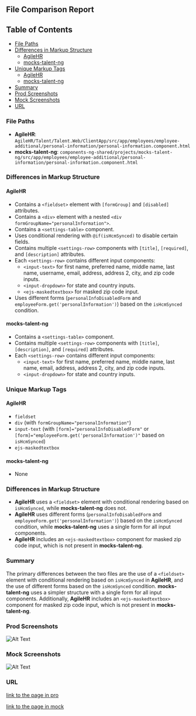 ## File Comparison Report

## Table of Contents

- [File Paths](#file-paths)
- [Differences in Markup Structure](#differences-in-markup-structure)
  - [AgileHR](#agilehr)
  - [mocks-talent-ng](#mocks-talent-ng)
- [Unique Markup Tags](#unique-markup-tags)
  - [AgileHR](#agilehr-1)
  - [mocks-talent-ng](#mocks-talent-ng-1)
- [Summary](#summary)
- [Prod Screenshots](#prod-screenshots)
- [Mock Screenshots](#mock-screenshots)
- [URL](#url)

### File Paths

- **AgileHR**: `AgileHR/Talent/Talent.Web/ClientApp/src/app/employees/employee-additional/personal-information/personal-information.component.html`
- **mocks-talent-ng**: `components-ng-shared/projects/mocks-talent-ng/src/app/employees/employee-additional/personal-information/personal-information.component.html`

### Differences in Markup Structure

#### AgileHR

- Contains a `<fieldset>` element with `[formGroup]` and `[disabled]` attributes.
- Contains a `<div>` element with a nested `<div formGroupName="personalInformation">`.
- Contains a `<settings-table>` component.
- Uses conditional rendering with `@if(isHcmSynced)` to disable certain fields.
- Contains multiple `<settings-row>` components with `[title]`, `[required]`, and `[description]` attributes.
- Each `<settings-row>` contains different input components:
  - `<input-text>` for first name, preferred name, middle name, last name, username, email, address, address 2, city, and zip code inputs.
  - `<input-dropdown>` for state and country inputs.
  - `<ejs-maskedtextbox>` for masked zip code input.
- Uses different forms (`personalInfoDisabledForm` and `employeeForm.get('personalInformation')`) based on the `isHcmSynced` condition.

#### mocks-talent-ng

- Contains a `<settings-table>` component.
- Contains multiple `<settings-row>` components with `[title]`, `[description]`, and `[required]` attributes.
- Each `<settings-row>` contains different input components:
  - `<input-text>` for first name, preferred name, middle name, last name, email, address, address 2, city, and zip code inputs.
  - `<input-dropdown>` for state and country inputs.

### Unique Markup Tags

#### AgileHR

- `fieldset`
- `div` (with `formGroupName="personalInformation"`)
- `input-text` (with `[form]="personalInfoDisabledForm"` or `[form]="employeeForm.get('personalInformation')"` based on `isHcmSynced`)
- `ejs-maskedtextbox`

#### mocks-talent-ng

- None

### Differences in Markup Structure

- **AgileHR** uses a `<fieldset>` element with conditional rendering based on `isHcmSynced`, while **mocks-talent-ng** does not.
- **AgileHR** uses different forms (`personalInfoDisabledForm` and `employeeForm.get('personalInformation')`) based on the `isHcmSynced` condition, while **mocks-talent-ng** uses a single form for all input components.
- **AgileHR** includes an `<ejs-maskedtextbox>` component for masked zip code input, which is not present in **mocks-talent-ng**.

### Summary

The primary differences between the two files are the use of a `<fieldset>` element with conditional rendering based on `isHcmSynced` in **AgileHR**, and the use of different forms based on the `isHcmSynced` condition. **mocks-talent-ng** uses a simpler structure with a single form for all input components. Additionally, **AgileHR** includes an `<ejs-maskedtextbox>` component for masked zip code input, which is not present in **mocks-talent-ng**.

### Prod Screenshots

![Alt Text](/path/to/img.jpg)

### Mock Screenshots

![Alt Text](/path/to/img.jpg)

### URL

[link to the page in pro](https://www.example.com)

[link to the page in mock](https://www.example.com)
